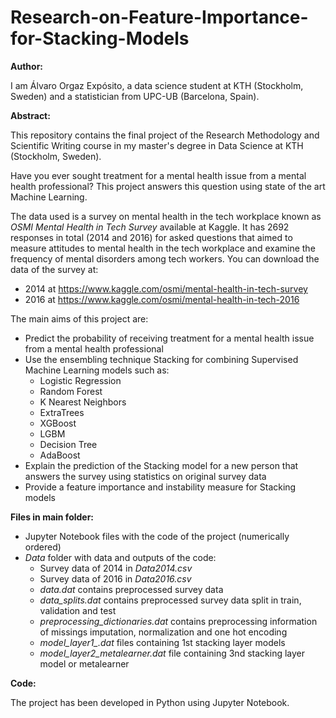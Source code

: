 # Research-on-Feature-Importance-for-Stacking-Models

**Author:**

I am Álvaro Orgaz Expósito, a data science student at KTH (Stockholm, Sweden) and a statistician from UPC-UB (Barcelona, Spain).

**Abstract:** 

This repository contains the final project of the Research Methodology and Scientific Writing course in my master's degree in Data Science at KTH (Stockholm, Sweden).

Have you ever sought treatment for a mental health issue from a mental health professional? This project answers this question using state of the art Machine Learning.

The data used is a survey on mental health in the tech workplace known as *OSMI Mental Health in Tech Survey* available at Kaggle. It has 2692 responses in total (2014 and 2016) for asked questions that aimed to measure attitudes to mental health in the tech workplace and examine the frequency of mental disorders among tech workers. You can download the data of the survey at:
- 2014 at https://www.kaggle.com/osmi/mental-health-in-tech-survey
- 2016 at https://www.kaggle.com/osmi/mental-health-in-tech-2016

The main aims of this project are:
- Predict the probability of receiving treatment for a mental health issue from a mental health professional
- Use the ensembling technique Stacking for combining Supervised Machine Learning models such as:
  - Logistic Regression
  - Random Forest
  - K Nearest Neighbors
  - ExtraTrees
  - XGBoost
  - LGBM
  - Decision Tree
  - AdaBoost
- Explain the prediction of the Stacking model for a new person that answers the survey using statistics on original survey data
- Provide a feature importance and instability measure for Stacking models

**Files in main folder:**
- Jupyter Notebook files with the code of the project (numerically ordered)
- *Data* folder with data and outputs of the code:
  + Survey data of 2014 in *Data2014.csv*
  + Survey data of 2016 in *Data2016.csv*
  + *data.dat* contains preprocessed survey data
  + *data_splits.dat* contains preprocessed survey data split in train, validation and test
  + *preprocessing_dictionaries.dat* contains preprocessing information of missings imputation, normalization and one hot encoding
  + *model_layer1_.dat* files containing 1st stacking layer models
  + *model_layer2_metalearner.dat* file containing 3nd stacking layer model or metalearner

**Code:** 

The project has been developed in Python using Jupyter Notebook.
